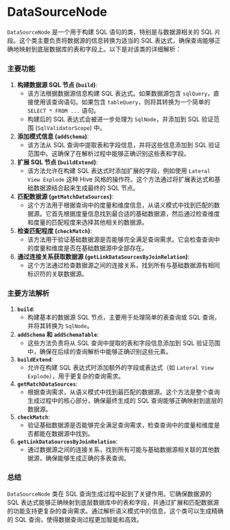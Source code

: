 # DataSourceNode

`DataSourceNode` 是一个用于构建 SQL 语句的类，特别是与数据源相关的 SQL 片段。这个类主要负责将数据源的信息转换为适当的 SQL 表达式，确保查询能够正确地映射到底层数据库的表和字段上。以下是对该类的详细解析：

### 主要功能

1. **构建数据源 SQL 节点 (`build`)**:
    - 该方法根据数据源信息构建 SQL 表达式。如果数据源包含 `sqlQuery`，直接使用该查询语句。如果包含 `tableQuery`，则将其转换为一个简单的 `SELECT * FROM ...` 语句。
    - 构建后的 SQL 表达式会被进一步处理为 `SqlNode`，并添加到 SQL 验证范围 (`SqlValidatorScope`) 中。
2. **添加模式信息 (`addSchema`)**:
    - 该方法从 SQL 查询中提取表和字段信息，并将这些信息添加到 SQL 验证范围中。这确保了在解析过程中能够正确识别这些表和字段。
3. **扩展 SQL 节点 (`buildExtend`)**:
    - 该方法允许在构建 SQL 表达式时添加扩展的字段，例如使用 `Lateral View Explode` 这种 Hive 风格的操作符。这个方法通过将扩展表达式和基础数据源结合起来生成最终的 SQL 节点。
4. **匹配数据源 (`getMatchDataSources`)**:
    - 这个方法用于根据查询中的度量和维度信息，从语义模式中找到匹配的数据源。它首先根据度量信息找到最合适的基础数据源，然后通过检查维度和度量的匹配程度来选择其他相关的数据源。
5. **检查匹配程度 (`checkMatch`)**:
    - 该方法用于验证基础数据源是否能够完全满足查询需求。它会检查查询中的度量和维度是否在基础数据源中全部存在。
6. **通过连接关系获取数据源 (`getLinkDataSourcesByJoinRelation`)**:
    - 这个方法通过检查数据源之间的连接关系，找到所有与基础数据源有相同标识符的关联数据源。

### 主要方法解析

1. **`build`**:
    - 构建基本的数据源 SQL 节点，主要用于处理简单的表查询或 SQL 查询，并将其转换为 `SqlNode`。
2. **`addSchema` 和 `addSchemaTable`**:
    - 这些方法负责将从 SQL 查询中提取的表和字段信息添加到 SQL 验证范围中，确保在后续的查询解析中能够正确识别这些元素。
3. **`buildExtend`**:
    - 允许在构建 SQL 表达式时添加额外的字段或表达式（如 `Lateral View Explode`），用于更复杂的查询需求。
4. **`getMatchDataSources`**:
    - 根据查询需求，从语义模式中找到最匹配的数据源。这个方法是整个查询生成过程中的核心部分，确保最终生成的 SQL 查询能够正确映射到底层的数据源。
5. **`checkMatch`**:
    - 验证基础数据源是否能够完全满足查询需求，检查查询中的度量和维度是否都能在数据源中找到。
6. **`getLinkDataSourcesByJoinRelation`**:
    - 通过数据源之间的连接关系，找到所有可能与基础数据源相关联的其他数据源，确保能够生成正确的多表查询。

### 总结

`DataSourceNode` 类在 SQL 查询生成过程中起到了关键作用。它确保数据源的 SQL 表达式能够正确映射到底层数据库中的表和字段，并通过扩展和匹配数据源的功能支持更复杂的查询需求。通过解析语义模式中的信息，这个类可以生成精确的 SQL 查询，使得数据查询过程更加智能和高效。